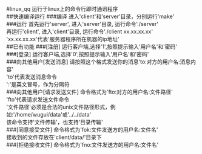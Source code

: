 #linux_qq
运行于linux上的命令行即时通讯程序<br>
##快速编译运行
###编译
进入'client'和'server'目录，分别运行'make'<br>
###运行
首先运行'server', 进入'server'目录, 运行命令'./server'<br>
再运行'client', 进入'client'目录, 运行命令'./client xx.xx.xx.xx'<br>
'xx.xx.xx.xx'代表'服务器程序所在机器的ip地址'<br>
##已有功能
###[注册]
运行客户端,选择'1',按照提示输入'用户名'和'密码'<br>
###[登录]
运行客户端,选择'0',按照提示输入'用户名'和'密码'<br>
###向其他用户[发送消息]
请按照这个格式发送你的消息'to:对方的用户名:消息内容'<br>
'to'代表发送消息命令<br>
':'是英文冒号，作为分隔符<br>
###向其他用户[请求发送文件]
命令格式为'fto:对方的用户名:文件路径'<br>
'fto'代表请求发送文件命令<br>
'文件路径'必须是合法的unix文件路径形式，例如:'/home/wugui/data'或'../../data'<br>
该命令支持'文件传输'，也支持'目录传输'<br>
###[同意接受文件]
命令格式为'fok:文件发送方的用户名:文件名'<br>
接收到的文件存放在'client/data/'目录下<br>
###[拒绝接收文件]
命令格式为'fno:文件发送方的用户名:文件名'<br>
